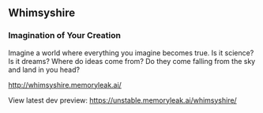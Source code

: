 ## Whimsyshire
### Imagination of Your Creation

Imagine a world where everything you imagine becomes true. Is it science? Is it dreams? Where do ideas come from? Do they come falling from the sky and land in you head?

http://whimsyshire.memoryleak.ai/

View latest dev preview:
https://unstable.memoryleak.ai/whimsyshire/
